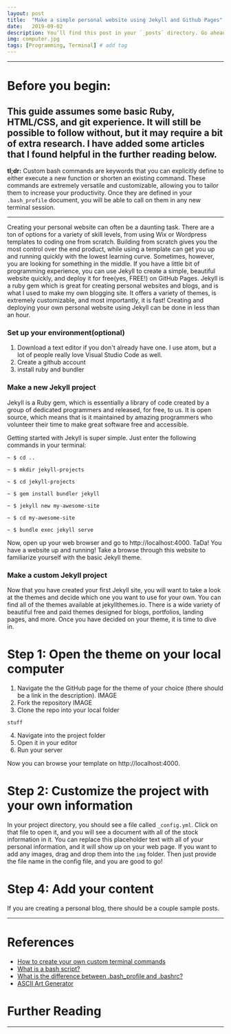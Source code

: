 ```yaml
---
layout: post
title:  "Make a simple personal website using Jekyll and Github Pages"
date:   2019-09-02
description: You’ll find this post in your `_posts` directory. Go ahead and edit it and re-build the site to see your changes. # Add post description (optional)
img: computer.jpg
tags: [Programming, Terminal] # add tag
---
```

___
# Before you begin:
This guide assumes some basic Ruby, HTML/CSS, and git experience. It will still be possible to follow without, but it may require a bit of extra research. I have added some articles that I found helpful in the further reading below.
---

**tl;dr:** Custom bash commands are keywords that you can explicitly define to either execute a new function or shorten an existing command. These commands are extremely versatile and customizable, allowing you to tailor them to increase your productivity. Once they are defined in your `.bash_profile` document, you will be able to call on them in any new terminal session.

---

Creating your personal website can often be a daunting task. There are a ton of options for a variety of skill levels, from using Wix or Wordpress templates to coding one from scratch. Building from scratch gives you the most control over the end product, while using a template can get you up and running quickly with the lowest learning curve. Sometimes, however, you are looking for something in the middle. If you have a little bit of programming experience, you can use Jekyll to create a simple, beautiful website quickly, and deploy it for free(yes, FREE!) on GitHub Pages. Jekyll is a ruby gem which is great for creating personal websites and blogs, and is what I used to make my own blogging site. It offers a variety of themes, is extremely customizable, and most importantly, it is fast! Creating and deploying your own personal website using Jekyll can be done in less than an hour.

### Set up your environment(optional)

1. Download a text editor if you don't already have one. I use atom, but a lot of people really love Visual Studio Code as well.
2. Create a github account
3.  install ruby and bundler

### Make a new Jekyll project

Jekyll is a Ruby gem, which is essentially a library of code created by a group of dedicated programmers and released, for free, to us. It is open source, which means that is it maintained by amazing programmers who volunteer their time to make great software free and accessible.

Getting started with Jekyll is super simple. Just enter the following commands in your terminal:

```
~ $ cd ..

~ $ mkdir jekyll-projects

~ $ cd jekyll-projects

~ $ gem install bundler jekyll

~ $ jekyll new my-awesome-site

~ $ cd my-awesome-site

~ $ bundle exec jekyll serve
```

Now, open up your web browser and go to http://localhost:4000. TaDa! You have a website up and running! Take a browse through this website to familiarize yourself with the basic Jekyll theme.

### Make a custom Jekyll project

Now that you have created your first Jekyll site, you will want to take a look at the themes and decide which one you want to use for your own. You can find all of the themes available at jekyllthemes.io. There is a wide variety of beautiful free and paid themes designed for blogs, portfolios, landing pages, and more. Once you have decided on your theme, it is time to dive in.

# Step 1: Open the theme on your local computer

1. Navigate the the GitHub page for the theme of your choice (there should be a link in the description).
IMAGE
2. Fork the repository
IMAGE
3. Clone the repo into your local folder
```
stuff
```
4. Navigate into the project folder
5. Open it in your editor
6. Run your server

Now you can browse your template on http://localhost:4000.

# Step 2: Customize the project with your own information

In your project directory, you should see a file called `_config.yml`. Click on that file to open it, and you will see a document with all of the stock information in it. You can replace this placeholder text with all of your personal information, and it will show up on your web page. If you want to add any images, drag and drop them into the `img` folder. Then just provide the file name in the config file, and you are good to go!

# Step 4: Add your content

If you are creating a personal blog, there should be a couple sample posts. 

---

# References

- [How to create your own custom terminal commands](https://medium.com/devnetwork/how-to-create-your-own-custom-terminal-commands-c5008782a78e)
- [What is a bash script?](https://ryanstutorials.net/bash-scripting-tutorial/bash-script.php)
- [What is the difference between .bash_profile and .bashrc?](https://ryanstutorials.net/bash-scripting-tutorial/bash-script.php)
- [ASCII Art Generator](http://patorjk.com/software/taag/#p=display&f=Graffiti&t=Type%20Something%20)

# Further Reading

[^1]:[Show hidden files and folders on mac](https://nektony.com/how-to/show-hidden-files-on-mac)
[^2]:[Non-login shell and Login Shell](https://www.unixmen.com/non-login-shell-login-shell/)
---
